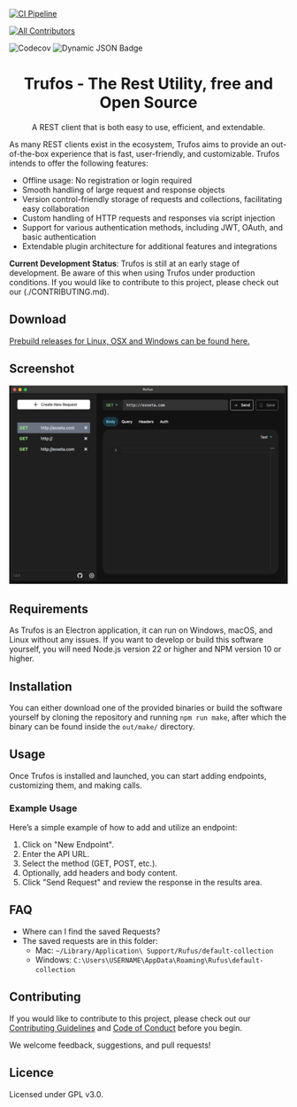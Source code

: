 [![CI Pipeline](https://github.com/EXXETA/rufus/actions/workflows/ci.yml/badge.svg)](https://github.com/EXXETA/rufus/actions/workflows/ci.yml)
<!-- ALL-CONTRIBUTORS-BADGE:START - Do not remove or modify this section -->
[![All Contributors](https://img.shields.io/badge/all_contributors-0-orange.svg?style=flat-square)](#contributors-)
<!-- ALL-CONTRIBUTORS-BADGE:END -->
![Codecov](https://img.shields.io/codecov/c/github/EXXETA/rufus)
![Dynamic JSON Badge](https://img.shields.io/badge/dynamic/json?url=https%3A%2F%2Fraw.githubusercontent.com%2FEXXETA%2Frufus%2Frefs%2Fheads%2Fmain%2Fpackage.json&query=%24.version&label=version)

<h1 align="center">Trufos - The Rest Utility, free and Open Source</h1>
<p align="center">
  A REST client that is both easy to use, efficient, and extendable.
</p>

As many REST clients exist in the ecosystem, Trufos aims to provide an out-of-the-box experience that is fast, user-friendly, and customizable. Trufos intends to offer the following features:

- Offline usage: No registration or login required
- Smooth handling of large request and response objects
- Version control-friendly storage of requests and collections, facilitating easy collaboration
- Custom handling of HTTP requests and responses via script injection
- Support for various authentication methods, including JWT, OAuth, and basic authentication
- Extendable plugin architecture for additional features and integrations

**Current Development Status**: Trufos is still at an early stage of development. Be aware of this when using Trufos under production conditions. If you would like to contribute to this project, please check out our (./CONTRIBUTING.md).

## Download

[Prebuild releases for Linux, OSX and Windows can be found here.](https://github.com/EXXETA/rufus/releases/latest)

## Screenshot

![img.png](docs/Screenshot.png)
## Requirements

As Trufos is an Electron application, it can run on Windows, macOS, and Linux without any issues. If you want to develop or build this software yourself, you will need Node.js version 22 or higher and NPM version 10 or higher.

## Installation

You can either download one of the provided binaries or build the software yourself by cloning the repository and running `npm run make`, after which the binary can be found inside the `out/make/` directory.

## Usage

Once Trufos is installed and launched, you can start adding endpoints, customizing them, and making calls.


### Example Usage

Here’s a simple example of how to add and utilize an endpoint:

1. Click on "New Endpoint".
2. Enter the API URL.
3. Select the method (GET, POST, etc.).
4. Optionally, add headers and body content.
5. Click "Send Request" and review the response in the results area.

## FAQ

* Where can I find the saved Requests?
* The saved requests are in this folder:
  * Mac: ``~/Library/Application\ Support/Rufus/default-collection`` 
  * Windows: ``C:\Users\USERNAME\AppData\Roaming\Rufus\default-collection``


## Contributing

If you would like to contribute to this project, please check out our [Contributing Guidelines](./CONTRIBUTING.md) and [Code of Conduct](./CODE_OF_CONDUCT.md) before you begin.

We welcome feedback, suggestions, and pull requests!

## Licence

Licensed under GPL v3.0.
